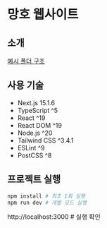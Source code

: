 # 망호 웹사이트

## 소개
[예시 폴더 구조](https://github.com/mertthesamael/lalasia)

## 사용 기술
- Next.js 15.1.6
- TypeScript ^5
- React ^19
- React DOM ^19
- Node.js ^20
- Tailwind CSS ^3.4.1
- ESLint ^9
- PostCSS ^8

## 프로젝트 실행

```bash
npm install # 최초 1회 실행
npm run dev # 개발 모드 실행
```
http://localhost:3000 # 실행 확인